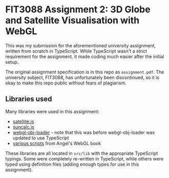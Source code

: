 # FIT3088 Assignment 2: 3D Globe and Satellite Visualisation with WebGL

This was my submission for the aforementioned university assignment, written
from scratch in TypeScript. While TypeScript wasn't a strict requirement for
the assignment, it made coding much easier after the initial setup.

The original assignment specification is in this repo as `assignment.pdf`.
The university subject, FIT3088, has unfortunately been discontinued, so it
is okay to make this repo public without fears of plagiarism.

## Libraries used

Many libraries were used in this assignment:

- [satellite.js](https://github.com/shashwatak/satellite-js)
- [suncalc.js](https://github.com/mourner/suncalc)
- [webgl-obj-loader](https://github.com/frenchtoast747/webgl-obj-loader) - note
  that this was before webgl-obj-loader was updated to use TypeScript
- [various scripts](https://www.cs.unm.edu/~angel/WebGL/6E/Common/) from Angel's
  WebGL book

These libraries are all located in `src/lib` with the appropriate TypeScript
typings. Some were completely re-written in TypeScript, while others were
typed using definition files (adding enough types for use in this assignment).
